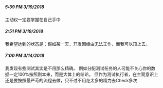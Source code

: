 ##### 5:39 PM 3/19/2018
主动权一定要掌握在自己手中

##### 2:51 PM 3/19/2018
我希望达到的状态是：假如某一天，开发因缘由无法工作，而我可以顶上去。

##### 7:00 PM 3/14/2018
我发现有些测试其实是不用那么精确。
例如分配测试任务的人可能不关心你的数据一定100%按照剧本来，而是大体上的结论。
但作为测试执行者，在主观意识上还是要按照最严苛的流程去做，只不过不用花太多的精力去Check多次
